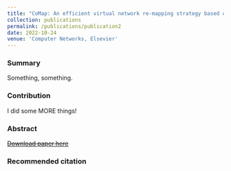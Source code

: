 ```yaml
---
title: "CoMap: An efficient virtual network re-mapping strategy based on coalitional matching theory"
collection: publications
permalink: /publications/publication2
date: 2022-10-24
venue: 'Computer Networks, Elsevier'
---
```


### Summary
Something, something.

### Contribution
I did some MORE things!

### Abstract
[~~Download paper here~~](http://link.to.paper2/)

### Recommended citation